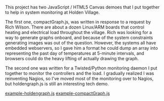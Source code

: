 
This project has two JavaScript / HTML5 Canvas demoes that I put together to help in system monitoring at Holden Village. 

The first one, compactGraph.js, was written in response to a request by Rich Wilson. There are about a dozen Linux/ARM boards that control heating and electrical load throughout the village. Rich was looking for a way to generate graphs onboard, and because of the system constraints generating images was out of the question. However, the systems all have embedded webservers, so I gave him a format he could dump an array into representing the past day of temperatures at 5-minute intervals, and browsers could do the heavy lifting of actually drawing the graph. 

The second one was written for a Twisted/Python monitoring daemon I put together to monitor the controllers and the load. I gradually realized I was reinventing Nagios, so I've moved most of the monitoring over to Nagios, but holdengraph.js is still an interesting tech demo.

[example-holdengraph.js](http://schlather.info/example-holdengraph.js)
[example-compactGraph.js](http://schlather.info/example-compactGraph.js)
